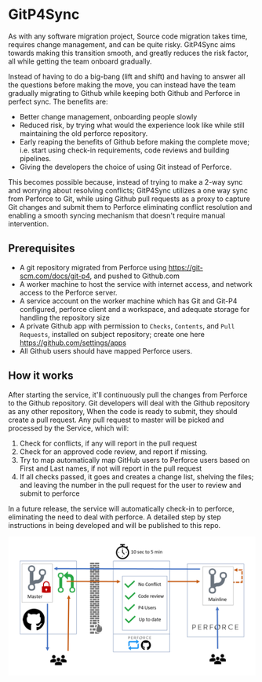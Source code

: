 # GitP4Sync

As with any software migration project, Source code migration takes time, requires change management, and can be quite risky.
GitP4Sync aims towards making this transition smooth, and greatly reduces the risk factor, all while getting the team onboard gradually.

Instead of having to do a big-bang (lift and shift) and having to answer all the questions before making the move, you can instead have the team gradually migrating to Github while keeping both Github and Perforce in perfect sync.
The benefits are:
- Better change management, onboarding people slowly
- Reduced risk, by trying what would the experience look like while still maintaining the old perforce repository.
- Early reaping the benefits of Github before making the complete move; i.e. start using check-in requirements, code reviews and building pipelines.
- Giving the developers the choice of using Git instead of Perforce.

This becomes possible because, instead of trying to make a 2-way sync and worrying about resolving conflicts; GitP4Sync utilizes a one way sync from Perforce to Git, while using Github pull requests as a proxy to capture Git changes and submit them to Perforce eliminating conflict resolution and enabling a smooth syncing mechanism that doesn't require manual intervention.

## Prerequisites
- A git repository migrated from Perforce using https://git-scm.com/docs/git-p4, and pushed to Github.com
- A worker machine to host the service with internet access, and network access to the Perforce server.
- A service account on the worker machine which has Git and Git-P4 configured, perforce client and a workspace, and adequate storage for handling the repository size
- A private Github app with permission to `Checks`, `Contents`, and `Pull Requests`, installed on subject repository; create one here https://github.com/settings/apps
- All Github users should have mapped Perforce users.

## How it works
After starting the service, it'll continuously pull the changes from Perforce to the Github repository.
Git developers will deal with the Github repository as any other repository, When the code is ready to submit, they should create a pull request.
Any pull request to master will be picked and processed by the Service, which will:
1. Check for conflicts, if any will report in the pull request
2. Check for an approved code review, and report if missing.
3. Try to map automatically map GitHub users to Perforce users based on First and Last names, if not will report in the pull request
4. If all checks passed, it goes and creates a change list, shelving the files; and leaving the number in the pull request for the user to review and submit to perforce

In a future release, the service will automatically check-in to perforce, eliminating the need to deal with perforce.
A detailed step by step instructions in being developed and will be published to this repo.

![GitP4Sync workflow](/Images/GitP4Sync.png)